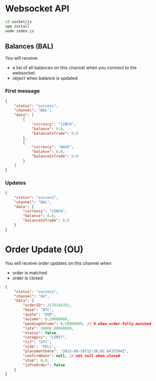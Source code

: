 # Websocket API

```sh
cd socket/js
npm install
node index.js 
```

## Balances (BAL)
You will receive:
- a list of all balances on this channel when you connect to the websocket.
- object when balance is updated
### First message
```json
{
    "status": "success",
    "channel": "BAL",
    "data": [
        {
            "currency": "1INCH",
            "balance": 0.0,
            "balanceInTrade": 0.0
        },
        {
            "currency": "AAVE",
            "balance": 0.0,
            "balanceInTrade": 0.0
        }
    ]
}
```

### Updates
```json
{
    "status": "success",
    "channel": "BAL",
    "data": {
        "currency": "1INCH",
        "balance": 0.0,
        "balanceInTrade": 0.0
    }
}
```


# Order Update (OU)
You will receive order updates on this channel when
- order is matched
- order is closed
```json
{
    "status": "success",
    "channel": "OU",
    "data": {
        "orderID": 3170140763,
        "base": "BTC",
        "quote": "EUR",
        "volume": 0.20000000,
        "pendingVolume": 0.20000000, // 0 when order fully matched
        "rate": 30000.00000000,
        "status": false,
        "category": "LIMIT",
        "tif": "GTC",
        "side": "SELL",
        "placementDate": "2023-09-18T12:56:02.8437594Z",
        "confirmDate": null, // not null when closed
        "stop": 0.0,
        "isProOrder": false
    }
}
```
